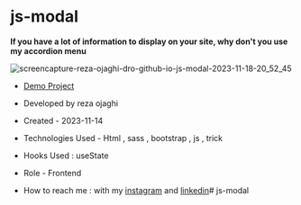 # js-modal
**If you have a lot of information to display on your site, why don't you use my accordion menu**

![screencapture-reza-ojaghi-dro-github-io-js-modal-2023-11-18-20_52_45](https://github.com/REZA-OJAGHI-DRO/js-modal/assets/145910720/18b79149-83cd-481e-a0fb-bdfbed95dbc3)

- [Demo Project]()
 
- Developed by reza ojaghi

- Created - 2023-11-14

- Technologies Used - Html , sass , bootstrap , js , trick 

- Hooks Used : useState 

- Role - Frontend

- How to reach me : with my [instagram](https://www.instagram.com/reza-ojaghi-dro) and [linkedin](https://www.linkedin.com/in/reza-ojaghi-428748280/)# js-modal
